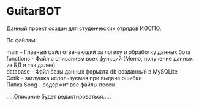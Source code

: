 # GuitarBOT

Данный проект создан для студенческих отрядов ИОСПО.


По файлам:

main - Главный файл отвечающий за логику и обработку данных бота   
functions - Файл с описанием всех функций (Меню, получение данных из БД и так далее)  
database - Файл базы данных формата db созданный в MySQLite  
Cotik - заглушка используемая при выдаче ошибки  
Папка Song - содержит все файлы песен  

.....Описание будет редактироваться.....
